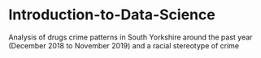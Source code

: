 # Introduction-to-Data-Science
Analysis of drugs crime patterns in South Yorkshire around the past year (December 2018 to November 2019) and a racial stereotype of crime
